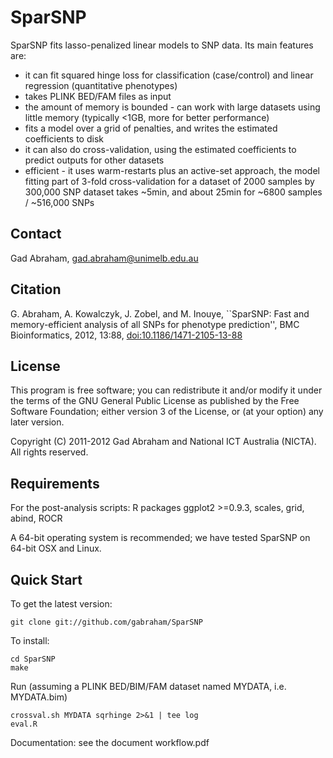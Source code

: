 SparSNP
=======

SparSNP fits lasso-penalized linear models to SNP data. Its main features are:

* it can fit squared hinge loss for classification (case/control) and linear regression (quantitative phenotypes)
* takes PLINK BED/FAM files as input
* the amount of memory is bounded - can work with large datasets using little memory (typically <1GB, more for better performance)
* fits a model over a grid of penalties, and writes the estimated coefficients to disk
* it can also do cross-validation, using the estimated coefficients to predict outputs for other datasets
* efficient - it uses warm-restarts plus an active-set approach, the model fitting part of 3-fold cross-validation for a dataset of 2000
   samples by 300,000 SNP dataset takes ~5min, and about 25min for ~6800 samples / ~516,000 SNPs

Contact
-------

Gad Abraham, gad.abraham@unimelb.edu.au

Citation
--------

G. Abraham, A. Kowalczyk, J. Zobel, and M. Inouye, ``SparSNP: Fast and
memory-efficient analysis of all SNPs for phenotype prediction'', BMC
Bioinformatics,
2012, 13:88, [doi:10.1186/1471-2105-13-88](http://www.biomedcentral.com/1471-2105/13/88/)

License
-------

This program is free software; you can redistribute it and/or modify
it under the terms of the GNU General Public License as published by
the Free Software Foundation; either version 3 of the License, or
(at your option) any later version.

Copyright (C) 2011-2012 Gad Abraham and National ICT Australia (NICTA).
All rights reserved.

Requirements
------------

   For the post-analysis scripts:  R packages ggplot2 >=0.9.3, scales, grid, abind, ROCR

   A 64-bit operating system is recommended; we have tested SparSNP on 64-bit
   OSX and Linux.


Quick Start
-----------

To get the latest version:

   ```
   git clone git://github.com/gabraham/SparSNP
   ```

To install:

   ```
   cd SparSNP
   make
   ```

Run (assuming a PLINK BED/BIM/FAM dataset named MYDATA, i.e. MYDATA.bim)

   ```export PATH=<PATH_TO_SPARSNP>:$PATH
   crossval.sh MYDATA sqrhinge 2>&1 | tee log
   eval.R
   ```


Documentation: see the document workflow.pdf




